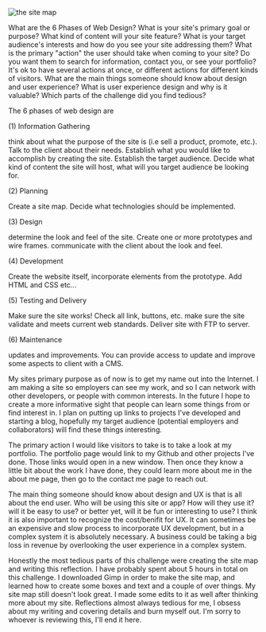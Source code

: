 ![the site map](/imgs/site-map.png?raw=true)

What are the 6 Phases of Web Design?
What is your site's primary goal or purpose? What kind of content will your site feature?
What is your target audience's interests and how do you see your site addressing them?
What is the primary "action" the user should take when coming to your site? Do you want them to search for information, contact you, or see your portfolio? It's ok to have several actions at once, or different actions for different kinds of visitors.
What are the main things someone should know about design and user experience?
What is user experience design and why is it valuable?
Which parts of the challenge did you find tedious?

The 6 phases of web design are

(1) Information Gathering

think about what the purpose of the site is (i.e sell a product, promote, etc.). Talk to the client about their needs. Establish what you would like to accomplish by creating the site. Establish the target audience. Decide what kind of content the site will host, what will you target audience be looking for.

(2) Planning

Create a site map. Decide what technologies should be implemented.

(3) Design

determine the look and feel of the site. Create one or more prototypes and wire frames. communicate with the client about the look and feel.

(4) Development

Create the website itself, incorporate elements from the prototype. Add HTML and CSS etc...

(5) Testing and Delivery

Make sure the site works! Check all link, buttons, etc. make sure the site validate and meets current web standards. Deliver site with FTP to server.

(6) Maintenance

updates and improvements. You can provide access to update and improve some aspects to client with a CMS.

My sites primary purpose as of now is to get my name out into the Internet. I am making a site so employers can see my work, and so I can network with other developers, or people with common interests. In the future I hope to create a more informative sight that people can learn some things from or find interest in. I plan on putting up links to projects I've developed and starting a blog, hopefully my target audience (potential employers and collaborators) will find these things interesting.

The primary action I would like visitors to take is to take a look at my portfolio. The portfolio page would link to my Github and other projects I've done. Those links would open in a new window. Then once they know a little bit about the work I have done, they could learn more about me in the about me page, then  go to the contact me page to reach out.

The main thing someone should know about design and UX is that is all about the end user. Who will be using this site or app? How will they use it? will it be easy to use? or better yet, will it be fun or interesting to use? I think it is also important to recognize the cost/benifit for UX. It can sometimes be an expensive and slow process to incorporate UX development, but in a complex system it is absolutely necessary. A business could be taking a big loss in revenue by overlooking the user experience in a complex system.

Honestly the most tedious parts of this challenge were creating the site map and writing this reflection. I have probably spent about 5 hours in total on this challenge. I downloaded Gimp in order to make the site map, and learned how to create some boxes and text and a couple of over things. My site map still doesn't look great. I made some edits to it as well after thinking more about my site. Reflections almost always tedious for me, I obsess about my writing and covering details and burn myself out. I'm sorry to whoever is reviewing this, I'll end it here.

